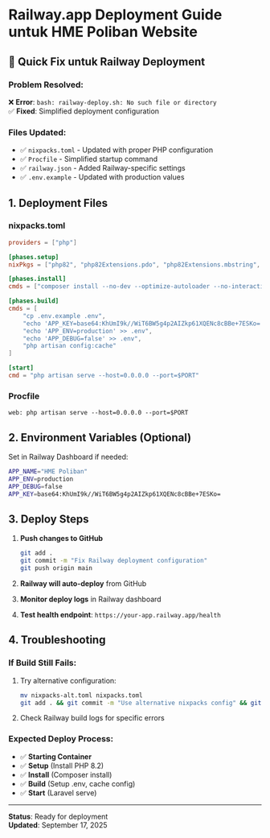 # Railway.app Deployment Guide untuk HME Poliban Website

## 🚀 Quick Fix untuk Railway Deployment

### Problem Resolved:
❌ **Error**: `bash: railway-deploy.sh: No such file or directory`  
✅ **Fixed**: Simplified deployment configuration

### Files Updated:
- ✅ `nixpacks.toml` - Updated with proper PHP configuration  
- ✅ `Procfile` - Simplified startup command  
- ✅ `railway.json` - Added Railway-specific settings  
- ✅ `.env.example` - Updated with production values  

## 1. Deployment Files

### nixpacks.toml
```toml
providers = ["php"]

[phases.setup]
nixPkgs = ["php82", "php82Extensions.pdo", "php82Extensions.mbstring", "php82Extensions.tokenizer", "php82Extensions.xml", "php82Extensions.curl", "php82Extensions.zip", "php82Extensions.gd"]

[phases.install]
cmds = ["composer install --no-dev --optimize-autoloader --no-interaction"]

[phases.build]
cmds = [
    "cp .env.example .env",
    "echo 'APP_KEY=base64:KhUmI9k//WiT6BW5g4p2AIZkp61XQENc8cBBe+7ESKo=' >> .env",
    "echo 'APP_ENV=production' >> .env",
    "echo 'APP_DEBUG=false' >> .env",
    "php artisan config:cache"
]

[start]
cmd = "php artisan serve --host=0.0.0.0 --port=$PORT"
```

### Procfile
```
web: php artisan serve --host=0.0.0.0 --port=$PORT
```

## 2. Environment Variables (Optional)
Set in Railway Dashboard if needed:
```bash
APP_NAME="HME Poliban"
APP_ENV=production
APP_DEBUG=false
APP_KEY=base64:KhUmI9k//WiT6BW5g4p2AIZkp61XQENc8cBBe+7ESKo=
```

## 3. Deploy Steps

1. **Push changes to GitHub**
   ```bash
   git add .
   git commit -m "Fix Railway deployment configuration"
   git push origin main
   ```

2. **Railway will auto-deploy** from GitHub
3. **Monitor deploy logs** in Railway dashboard
4. **Test health endpoint**: `https://your-app.railway.app/health`

## 4. Troubleshooting

### If Build Still Fails:
1. Try alternative configuration:
   ```bash
   mv nixpacks-alt.toml nixpacks.toml
   git add . && git commit -m "Use alternative nixpacks config" && git push
   ```

2. Check Railway build logs for specific errors

### Expected Deploy Process:
- ✅ **Starting Container**
- ✅ **Setup** (Install PHP 8.2)  
- ✅ **Install** (Composer install)
- ✅ **Build** (Setup .env, cache config)
- ✅ **Start** (Laravel serve)

---
**Status**: Ready for deployment  
**Updated**: September 17, 2025
